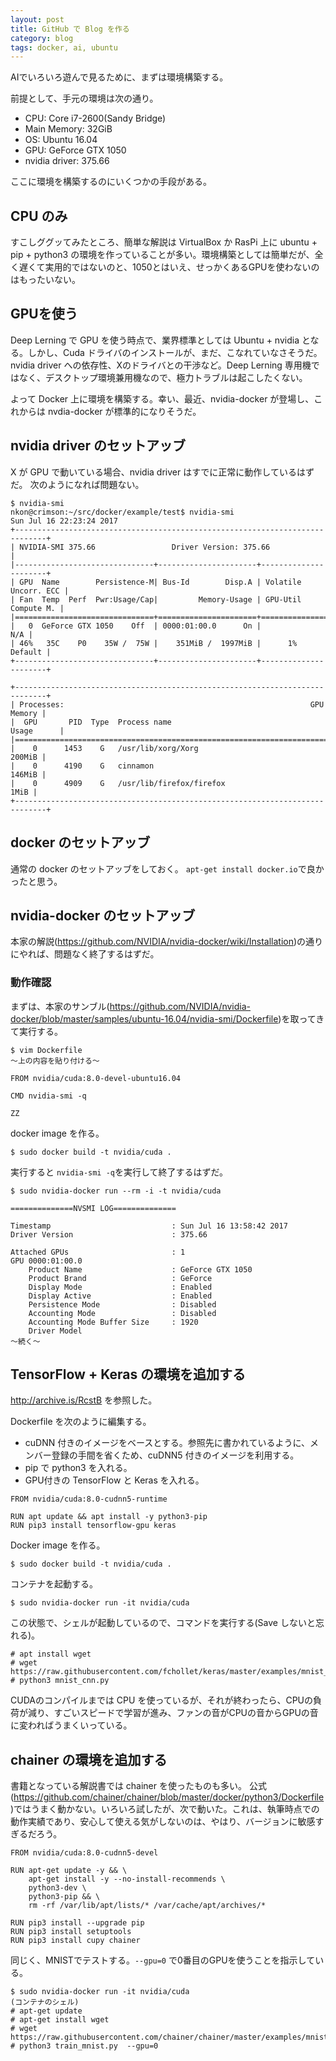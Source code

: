 ```yaml
---
layout: post
title: GitHub で Blog を作る
category: blog
tags: docker, ai, ubuntu
---
```


AIでいろいろ遊んで見るために、まずは環境構築する。

前提として、手元の環境は次の通り。

* CPU: Core i7-2600(Sandy Bridge)
* Main Memory: 32GiB
* OS: Ubuntu 16.04
* GPU: GeForce GTX 1050
* nvidia driver: 375.66

ここに環境を構築するのにいくつかの手段がある。

## CPU のみ
すこしググッてみたところ、簡単な解説は VirtualBox か RasPi 上に ubuntu + pip + python3 の環境を作っていることが多い。環境構築としては簡単だが、全く遅くて実用的ではないのと、1050とはいえ、せっかくあるGPUを使わないのはもったいない。

## GPUを使う
Deep Lerning で GPU を使う時点で、業界標準としては Ubuntu + nvidia となる。しかし、Cuda ドライバのインストールが、まだ、こなれていなさそうだ。nvidia driver への依存性、Xのドライバとの干渉など。Deep Lerning 専用機ではなく、デスクトップ環境兼用機なので、極力トラブルは起こしたくない。

よって Docker 上に環境を構築する。幸い、最近、nvidia-docker が登場し、これからは nvdia-docker が標準的になりそうだ。

## nvidia driver のセットアッブ

X が GPU で動いている場合、nvidia driver はすでに正常に動作しているはずだ。
次のようになれば問題ない。

```
$ nvidia-smi
nkon@crimson:~/src/docker/example/test$ nvidia-smi
Sun Jul 16 22:23:24 2017
+-----------------------------------------------------------------------------+
| NVIDIA-SMI 375.66                 Driver Version: 375.66                    |
|-------------------------------+----------------------+----------------------+
| GPU  Name        Persistence-M| Bus-Id        Disp.A | Volatile Uncorr. ECC |
| Fan  Temp  Perf  Pwr:Usage/Cap|         Memory-Usage | GPU-Util  Compute M. |
|===============================+======================+======================|
|   0  GeForce GTX 1050    Off  | 0000:01:00.0      On |                  N/A |
| 46%   35C    P0    35W /  75W |    351MiB /  1997MiB |      1%      Default |
+-------------------------------+----------------------+----------------------+
                                                                               
+-----------------------------------------------------------------------------+
| Processes:                                                       GPU Memory |
|  GPU       PID  Type  Process name                               Usage      |
|=============================================================================|
|    0      1453    G   /usr/lib/xorg/Xorg                             200MiB |
|    0      4190    G   cinnamon                                       146MiB |
|    0      4909    G   /usr/lib/firefox/firefox                         1MiB |
+-----------------------------------------------------------------------------+
```

## docker のセットアッブ

通常の docker のセットアッブをしておく。
`apt-get install docker.io`で良かったと思う。

## nvidia-docker のセットアッブ
本家の解説(https://github.com/NVIDIA/nvidia-docker/wiki/Installation)の通りにやれば、問題なく終了するはずだ。

### 動作確認

まずは、本家のサンブル(https://github.com/NVIDIA/nvidia-docker/blob/master/samples/ubuntu-16.04/nvidia-smi/Dockerfile)を取ってきて実行する。


```
$ vim Dockerfile
〜上の内容を貼り付ける〜

FROM nvidia/cuda:8.0-devel-ubuntu16.04

CMD nvidia-smi -q

ZZ
```

docker image を作る。
```
$ sudo docker build -t nvidia/cuda .
```

実行すると `nvidia-smi -q`を実行して終了するはずだ。

```
$ sudo nvidia-docker run --rm -i -t nvidia/cuda

==============NVSMI LOG==============

Timestamp                           : Sun Jul 16 13:58:42 2017
Driver Version                      : 375.66

Attached GPUs                       : 1
GPU 0000:01:00.0
    Product Name                    : GeForce GTX 1050
    Product Brand                   : GeForce
    Display Mode                    : Enabled
    Display Active                  : Enabled
    Persistence Mode                : Disabled
    Accounting Mode                 : Disabled
    Accounting Mode Buffer Size     : 1920
    Driver Model
〜続く〜
```

## TensorFlow + Keras の環境を追加する

http://archive.is/RcstB を参照した。

Dockerfile を次のように編集する。

* cuDNN 付きのイメージをベースとする。参照先に書かれているように、メンバー登録の手間を省くため、cuDNN5 付きのイメージを利用する。
* pip で python3 を入れる。
* GPU付きの TensorFlow と Keras を入れる。

```
FROM nvidia/cuda:8.0-cudnn5-runtime

RUN apt update && apt install -y python3-pip
RUN pip3 install tensorflow-gpu keras
```

Docker image を作る。

```
$ sudo docker build -t nvidia/cuda .
```

コンテナを起動する。
```
$ sudo nvidia-docker run -it nvidia/cuda
```
この状態で、シェルが起動しているので、コマンドを実行する(Save しないと忘れる)。

```
# apt install wget
# wget https://raw.githubusercontent.com/fchollet/keras/master/examples/mnist_cnn.py
# python3 mnist_cnn.py
```

CUDAのコンパイルまでは CPU を使っているが、それが終わったら、CPUの負荷が減り、すごいスピードで学習が進み、ファンの音がCPUの音からGPUの音に変わればうまくいっている。

## chainer の環境を追加する

書籍となっている解説書では chainer を使ったものも多い。
公式(https://github.com/chainer/chainer/blob/master/docker/python3/Dockerfile)ではうまく動かない。いろいろ試したが、次で動いた。これは、執筆時点での動作実績であり、安心して使える気がしないのは、やはり、バージョンに敏感すぎるだろう。

```
FROM nvidia/cuda:8.0-cudnn5-devel

RUN apt-get update -y && \
    apt-get install -y --no-install-recommends \
    python3-dev \
    python3-pip && \
    rm -rf /var/lib/apt/lists/* /var/cache/apt/archives/*

RUN pip3 install --upgrade pip
RUN pip3 install setuptools
RUN pip3 install cupy chainer
```

同じく、MNISTでテストする。`--gpu=0` で0番目のGPUを使うことを指示している。

```
$ sudo nvidia-docker run -it nvidia/cuda
(コンテナのシェル)
# apt-get update
# apt-get install wget
# wget https://raw.githubusercontent.com/chainer/chainer/master/examples/mnist/train_mnist.py
# python3 train_mnist.py  --gpu=0
```
